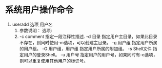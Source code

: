 # 系统用户操作命令
 1. useradd 选项 用户名
	1. 参数说明：
	选项:
	1. -c comment 指定一段注释性描述.
	-d 目录 指定用户主目录，如果此目录不存在，则同时使用-m选项，可以创建主目录。
	-g 用户组 指定用户所属的用户组。
	-G 用户组，用户组 指定用户所属的附加组。
	-s Shell文件 指定用户的登录Shell。
	-u 用户号 指定用户的用户号，如果同时有-o选项，则可以重复使用其他用户的标识号。